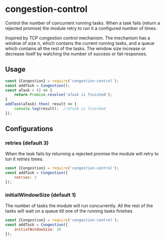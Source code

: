 # congestion-control
Control the number of concurrent running tasks. When a task fails (return a rejected promise) the module retry to run it a configured number of times.


Inspired by TCP congestion control mechanism. The mechanism has a window of size n, which contains the current running tasks, and a queue which contains all the rest of the tasks. The window size increase or decrease itself by watching the number of success or fail responses.   


## Usage
```js
const {Congestion} = require('congestion-control');
const addTask = Congestion();
const aTask = () => {
    return Promise.resolve('aTask is finished');
}
addTask(aTask).then( result => {
    console.log(result);  //aTask is finished
});
```

## Configurations
### retries (default 3)
When the task fails by returning a rejected promise the module will retry to tun it *retries* times. 
```js
const {Congestion} = require('congestion-control');
const addTask = Congestion({
    retries: 3
});
```

### initialWindowSize (default 1)
The number of tasks the module will run concurrently. All the rest of the tasks will wait on a queue till one of the running tasks finishes
```js
const {Congestion} = require('congestion-control');
const addTask = Congestion({
    initialWindowSize: 10
});
```